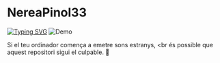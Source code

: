 # NereaPinol33

[![Typing SVG](https://readme-typing-svg.demolab.com/?lines=Hola+soc+Nerea+!!;Benvinguts+al+meu+github)](https://git.io/typing-svg)
![Demo](https://i.pinimg.com/originals/fe/b6/b6/feb6b68d5ffc34b5f5f03f72b035f04e.gif)

Si el teu ordinador comença a emetre sons estranys,
<br
és possible que aquest repositori sigui el culpable. 🤖
